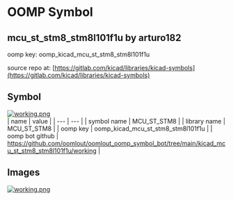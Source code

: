 # OOMP Symbol  
## mcu_st_stm8_stm8l101f1u  by arturo182  
  
oomp key: oomp_kicad_mcu_st_stm8_stm8l101f1u  
  
source repo at: [https://gitlab.com/kicad/libraries/kicad-symbols](https://gitlab.com/kicad/libraries/kicad-symbols)  
## Symbol  
  
[![working.png](working_600.png)](working.png)  
| name | value | 
| --- | --- | 
| symbol name | MCU_ST_STM8 | 
| library name | MCU_ST_STM8 | 
| oomp key | oomp_kicad_mcu_st_stm8_stm8l101f1u | 
| oomp bot github | https://github.com/oomlout/oomlout_oomp_symbol_bot/tree/main/kicad_mcu_st_stm8_stm8l101f1u/working | 
## Images  
  
[![working.png](working_140.png)](working.png)  
